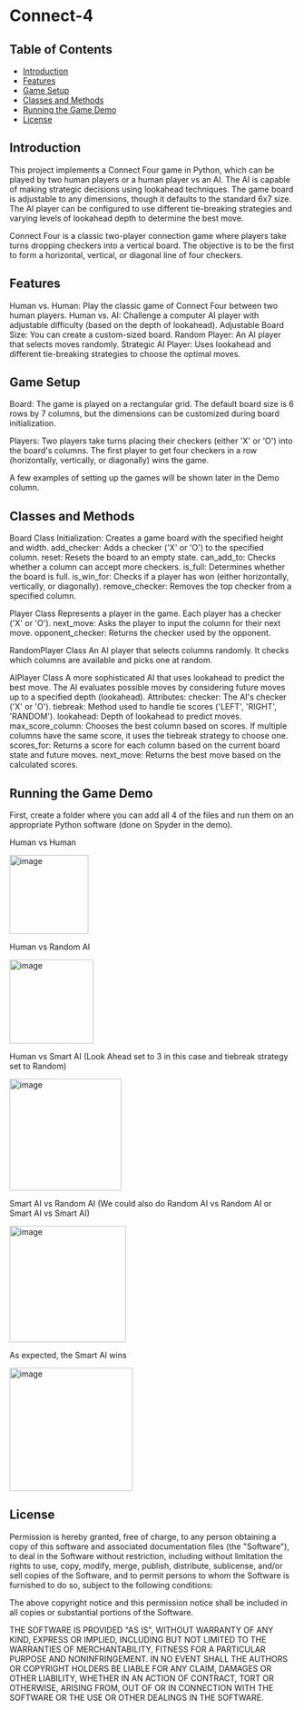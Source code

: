 # Connect-4

## Table of Contents
- [Introduction](#introduction)
- [Features](#features)
- [Game Setup](#game-setup)
- [Classes and Methods](#classes-and-methods)
- [Running the Game Demo](#running-the-game-demo)
- [License](#license)

## Introduction
This project implements a Connect Four game in Python, which can be played by two human players or a human player vs an AI. The AI is capable of making strategic decisions using lookahead techniques. The game board is adjustable to any dimensions, though it defaults to the standard 6x7 size. The AI player can be configured to use different tie-breaking strategies and varying levels of lookahead depth to determine the best move.

Connect Four is a classic two-player connection game where players take turns dropping checkers into a vertical board. The objective is to be the first to form a horizontal, vertical, or diagonal line of four checkers.

## Features
Human vs. Human: Play the classic game of Connect Four between two human players.
Human vs. AI: Challenge a computer AI player with adjustable difficulty (based on the depth of lookahead).
Adjustable Board Size: You can create a custom-sized board.
Random Player: An AI player that selects moves randomly.
Strategic AI Player: Uses lookahead and different tie-breaking strategies to choose the optimal moves.

## Game Setup
Board: The game is played on a rectangular grid. The default board size is 6 rows by 7 columns, but the dimensions can be customized during board initialization.

Players: Two players take turns placing their checkers (either 'X' or 'O') into the board's columns. The first player to get four checkers in a row (horizontally, vertically, or diagonally) wins the game.

A few examples of setting up the games will be shown later in the Demo column.

## Classes and Methods

Board Class
Initialization: Creates a game board with the specified height and width.
add_checker: Adds a checker ('X' or 'O') to the specified column.
reset: Resets the board to an empty state.
can_add_to: Checks whether a column can accept more checkers.
is_full: Determines whether the board is full.
is_win_for: Checks if a player has won (either horizontally, vertically, or diagonally).
remove_checker: Removes the top checker from a specified column.

Player Class
Represents a player in the game. Each player has a checker ('X' or 'O').
next_move: Asks the player to input the column for their next move.
opponent_checker: Returns the checker used by the opponent.

RandomPlayer Class
An AI player that selects columns randomly. It checks which columns are available and picks one at random.

AIPlayer Class
A more sophisticated AI that uses lookahead to predict the best move. The AI evaluates possible moves by considering future moves up to a specified depth (lookahead).
Attributes:
checker: The AI's checker ('X' or 'O').
tiebreak: Method used to handle tie scores ('LEFT', 'RIGHT', 'RANDOM').
lookahead: Depth of lookahead to predict moves.
max_score_column: Chooses the best column based on scores. If multiple columns have the same score, it uses the tiebreak strategy to choose one.
scores_for: Returns a score for each column based on the current board state and future moves.
next_move: Returns the best move based on the calculated scores.

## Running the Game Demo

First, create a folder where you can add all 4 of the files and run them on an appropriate Python software (done on Spyder in the demo).

Human vs Human

<img width="139" alt="image" src="https://github.com/user-attachments/assets/8c09555d-483d-431f-9e78-6925f37ce071">

Human vs Random AI

<img width="148" alt="image" src="https://github.com/user-attachments/assets/cc44c26c-2678-4662-b172-70dad9c16576">

Human vs Smart AI (Look Ahead set to 3 in this case and tiebreak strategy set to Random)

<img width="197" alt="image" src="https://github.com/user-attachments/assets/12933f6a-ee02-423d-9b10-af9cd497d137">

Smart AI vs Random AI (We could also do Random AI vs Random AI or Smart AI vs Smart AI)

<img width="205" alt="image" src="https://github.com/user-attachments/assets/2b9f7a06-7716-4a9d-8ccd-8999bff6eb6e">

As expected, the Smart AI wins

<img width="217" alt="image" src="https://github.com/user-attachments/assets/d0802bff-3667-41fa-b923-c581425edf7f">

## License

Permission is hereby granted, free of charge, to any person obtaining a copy
of this software and associated documentation files (the "Software"), to deal
in the Software without restriction, including without limitation the rights
to use, copy, modify, merge, publish, distribute, sublicense, and/or sell
copies of the Software, and to permit persons to whom the Software is
furnished to do so, subject to the following conditions:

The above copyright notice and this permission notice shall be included in all
copies or substantial portions of the Software.

THE SOFTWARE IS PROVIDED "AS IS", WITHOUT WARRANTY OF ANY KIND, EXPRESS OR
IMPLIED, INCLUDING BUT NOT LIMITED TO THE WARRANTIES OF MERCHANTABILITY,
FITNESS FOR A PARTICULAR PURPOSE AND NONINFRINGEMENT. IN NO EVENT SHALL THE
AUTHORS OR COPYRIGHT HOLDERS BE LIABLE FOR ANY CLAIM, DAMAGES OR OTHER
LIABILITY, WHETHER IN AN ACTION OF CONTRACT, TORT OR OTHERWISE, ARISING FROM,
OUT OF OR IN CONNECTION WITH THE SOFTWARE OR THE USE OR OTHER DEALINGS IN THE
SOFTWARE.
